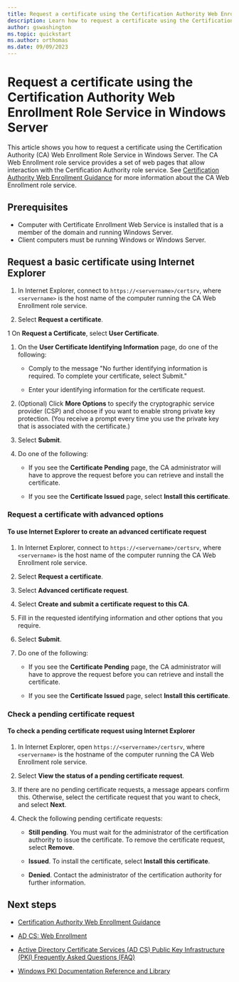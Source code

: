 ```yaml
---
title: Request a certificate using the Certification Authority Web Enrollment Role Service in Windows Server
description: Learn how to request a certificate using the Certification Authority Web Enrollment Role Service in Windows Server.
author: gswashington
ms.topic: quickstart
ms.author: orthomas
ms.date: 09/09/2023
---
```


# Request a certificate using the Certification Authority Web Enrollment Role Service in Windows Server

This article shows you how to request a certificate using the Certification Authority (CA) Web Enrollment Role Service in Windows Server. The CA Web Enrollment role service provides a set of web pages that allow interaction with the Certification Authority role service. See [Certification Authority Web Enrollment Guidance](/certification-authority-role.md) for more information about the CA Web Enrollment role service.

## Prerequisites

- Computer with Certificate Enrollment Web Service is installed that is a member of the domain and running Windows Server.
- Client computers must be running Windows or Windows Server.

## Request a basic certificate using Internet Explorer

1. In Internet Explorer, connect to `https://<servername>/certsrv`, where `<servername>` is the host name of the computer running the CA Web Enrollment role service.

1. Select **Request a certificate**.

1  On **Request a Certificate**, select **User Certificate**.

1. On the **User Certificate Identifying Information** page, do one of the following:

      - Comply to the message "No further identifying information is required. To complete your certificate, select Submit."

      - Enter your identifying information for the certificate request.

1. (Optional) Click **More Options** to specify the cryptographic service provider (CSP) and choose if you want to enable strong private key protection. (You receive a prompt every time you use the private key that is associated with the certificate.)

1. Select **Submit**.

1. Do one of the following:

      - If you see the **Certificate Pending** page, the CA administrator will have to approve the request before you can retrieve and install the certificate.

      - If you see the **Certificate Issued** page, select **Install this certificate**.

### Request a certificate with advanced options

#### To use Internet Explorer to create an advanced certificate request

1. In Internet Explorer, connect to `https://<servername>/certsrv`, where `<servername>` is the host name of the computer running the CA Web Enrollment role service.

1. Select **Request a certificate**.

1. Select **Advanced certificate request**.

1. Select **Create and submit a certificate request to this CA**.

1. Fill in the requested identifying information and other options that you require.

1. Select **Submit**.

1. Do one of the following:

      - If you see the **Certificate Pending** page, the CA administrator will have to approve the request before you can retrieve and install the certificate.

      - If you see the **Certificate Issued** page, select **Install this certificate**.

### Check a pending certificate request

#### To check a pending certificate request using Internet Explorer

1. In Internet Explorer, open `https://<servername>/certsrv`, where `<servername>` is the hostname of the computer running the CA Web Enrollment role service.

1. Select **View the status of a pending certificate request**.

1. If there are no pending certificate requests, a message appears confirm this. Otherwise, select the certificate request that you want to check, and select **Next**.

1. Check the following pending certificate requests:

      - **Still pending**. You must wait for the administrator of the certification authority to issue the certificate. To remove the certificate request, select **Remove**.

      - **Issued**. To install the certificate, select **Install this certificate**.

      - **Denied**. Contact the administrator of the certification authority for further information.

## Next steps

- [Certification Authority Web Enrollment Guidance](/certification-authority-role.md)

- [AD CS: Web Enrollment](https://technet.microsoft.com/library/cc732517.aspx)

- [Active Directory Certificate Services (AD CS) Public Key Infrastructure (PKI) Frequently Asked Questions (FAQ)](https://aka.ms/adcsfaq)

- [Windows PKI Documentation Reference and Library](https://social.technet.microsoft.com/wiki/contents/articles/987.windows-pki-documentation-reference-and-library.aspx)